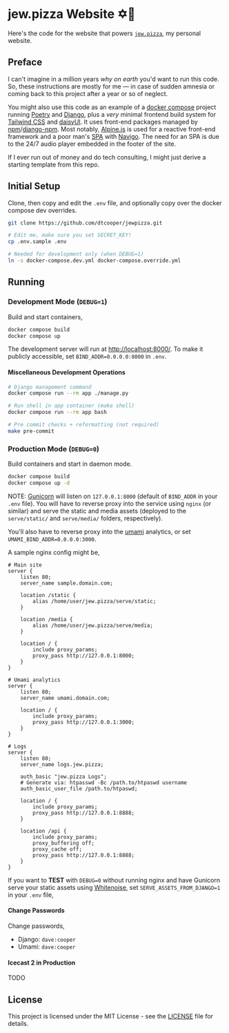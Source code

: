 # jew.pizza Website ✡️🍕

Here's the code for the website that powers [`jew.pizza`](https://jew.pizza), my
personal website.


## Preface

I can't imagine in a million years _why on earth_ you'd want to run this code.
So, these instructions are mostly for me &mdash; in case of sudden amnesia or
coming back to this project after a year or so of neglect.

You might also use this code as an example of a
[docker compose](https://docs.docker.com/compose/) project running
[Poetry](https://python-poetry.org/) and [Django](https://www.djangoproject.com/),
plus a _very_ minimal frontend build system for [Tailwind CSS](https://tailwindcss.com/)
and [daisyUI](https://daisyui.com/). It uses front-end packages managed by
[npm](https://www.npmjs.com/)/[django-npm](https://github.com/kevin1024/django-npm).
Most notably, [Alpine.js](https://alpinejs.dev/) is used for a reactive front-end
framework and a poor man's [SPA](https://en.wikipedia.org/wiki/Single-page_application)
with [Navigo](https://github.com/krasimir/navigo). The need for an SPA is due to
the 24/7 audio player embedded in the footer of the site.

If I ever run out of money and do tech consulting, I might just derive a starting
template from this repo.


## Initial Setup

Clone, then copy and edit the `.env` file, and optionally copy over the docker
compose dev overrides.

```bash
git clone https://github.com/dtcooper/jewpizza.git

# Edit me, make sure you set SECRET_KEY!
cp .env.sample .env

# Needed for development only (when DEBUG=1)
ln -s docker-compose.dev.yml docker-compose.override.yml
```


## Running

### Development Mode (`DEBUG=1`)

Build and start containers,

```bash
docker compose build
docker compose up
```

The development server will run at <http://localhost:8000/>. To make it publicly
accessible, set `BIND_ADDR=0.0.0.0:8000` in `.env`.


#### Miscellaneous Development Operations

```bash
# Django management command
docker compose run --rm app ./manage.py

# Run shell in app container (make shell)
docker compose run --rm app bash

# Pre commit checks + reformatting (not required)
make pre-commit
```


### Production Mode (`DEBUG=0`)

Build containers and start in daemon mode.

```bash
docker compose build
docker compose up -d
```

NOTE: [Gunicorn](https://gunicorn.org/) will listen on `127.0.0.1:8000`
(default of `BIND_ADDR` in your `.env` file). You will have to reverse proxy
into the service using `nginx` (or similar) and serve the static and media assets
(deployed to the `serve/static/` and `serve/media/` folders, respectively).

You'll also have to reverse proxy into the [umami](https://umami.is/) analytics,
or set `UMAMI_BIND_ADDR=0.0.0.0:3000`.

A sample nginx config might be,

```nginx
# Main site
server {
    listen 80;
    server_name sample.domain.com;

    location /static {
        alias /home/user/jew.pizza/serve/static;
    }

    location /media {
        alias /home/user/jew.pizza/serve/media;
    }

    location / {
        include proxy_params;
        proxy_pass http://127.0.0.1:8000;
    }
}

# Umami analytics
server {
    listen 80;
    server_name umami.domain.com;

    location / {
        include proxy_params;
        proxy_pass http://127.0.0.1:3000;
    }
}

# Logs
server {
    listen 80;
    server_name logs.jew.pizza;

    auth_basic "jew.pizza Logs";
    # Generate via: htpasswd -Bc /path.to/htpaswd username
    auth_basic_user_file /path.to/htpaswd;

    location / {
        include proxy_params;
        proxy_pass http://127.0.0.1:8888;
    }

    location /api {
        include proxy_params;
        proxy_buffering off;
        proxy_cache off;
        proxy_pass http://127.0.0.1:8888;
    }
}
```

If you want to **TEST** with `DEBUG=0` without running nginx and have Gunicorn
serve your static assets using [Whitenoise](http://whitenoise.evans.io/en/stable/),
set `SERVE_ASSETS_FROM_DJANGO=1` in your `.env` file,


#### Change Passwords

Change passwords,
* Django: `dave:cooper`
* Umami: `dave:cooper`


#### Icecast 2 in Production

TODO


## License

This project is licensed under the MIT License - see the [LICENSE](LICENSE) file
for details.
